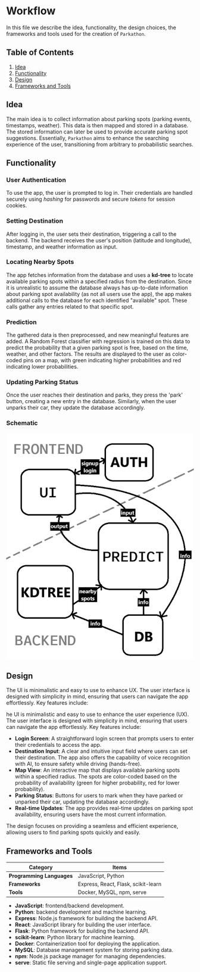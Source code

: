 # Workflow

In this file we describe the idea, functionality, the design choices, the frameworks and tools used for the creation of `Parkathon`.

## Table of Contents
1. [Idea](#idea)
2. [Functionality](#functionality)
3. [Design](#design)
4. [Frameworks and Tools](#frameworks-and-tools)

## Idea

The main idea is to collect information about parking spots (parking events, timestamps, weather). This data is then mapped and stored in a database. The stored information can later be used to provide accurate parking spot suggestions. Essentially, `Parkathon` aims to enhance the searching experience of the user, transitioning from arbitrary to probabilistic searches.

## Functionality

### User Authentication
To use the app, the user is prompted to log in. Their credentials are handled securely using *hashing* for passwords and secure *tokens* for session cookies.

### Setting Destination
After logging in, the user sets their destination, triggering a call to the backend. The backend receives the user's position (latitude and longitude), timestamp, and weather information as input.

### Locating Nearby Spots
The app fetches information from the database and uses a **kd-tree** to locate available parking spots within a specified radius from the destination. Since it is unrealistic to assume the database always has up-to-date information about parking spot availability (as not all users use the app), the app makes additional calls to the database for each identified "available" spot. These calls gather any entries related to that specific spot.

### Prediction
The gathered data is then preprocessed, and new meaningful features are added. A Random Forest classifier with regression is trained on this data to predict the probability that a given parking spot is free, based on the time, weather, and other factors. The results are displayed to the user as color-coded pins on a map, with green indicating higher probabilities and red indicating lower probabilities.

### Updating Parking Status
Once the user reaches their destination and parks, they press the 'park' button, creating a new entry in the database. Similarly, when the user unparks their car, they update the database accordingly.

### Schematic
![Schematic](../assets/schematic.png)

## Design

The UI is minimalistic and easy to use to enhance UX. The user interface is designed with simplicity in mind, ensuring that users can navigate the app effortlessly. Key features include:

he UI is minimalistic and easy to use to enhance the user experience (UX). The user interface is designed with simplicity in mind, ensuring that users can navigate the app effortlessly. Key features include:

- **Login Screen**: A straightforward login screen that prompts users to enter their credentials to access the app.
- **Destination Input**: A clear and intuitive input field where users can set their destination. The app also offers the capability of voice recognition with AI, to ensure safety while driving (hands-free).
- **Map View**: An interactive map that displays available parking spots within a specified radius. The spots are color-coded based on the probability of availability (green for higher probability, red for lower probability).
- **Parking Status**: Buttons for users to mark when they have parked or unparked their car, updating the database accordingly.
- **Real-time Updates**: The app provides real-time updates on parking spot availability, ensuring users have the most current information.

The design focuses on providing a seamless and efficient experience, allowing users to find parking spots quickly and easily.

## Frameworks and Tools

| Category                  | Items                                      |
|---------------------------|--------------------------------------------|
| **Programming Languages** | JavaScript, Python                         |
| **Frameworks**            | Express, React, Flask, scikit-learn        |
| **Tools**                 | Docker, MySQL, npm, serve                  |

- **JavaScript**: frontend/backend development.
- **Python**: backend development and machine learning.
- **Express**: Node.js framework for building the backend API.
- **React**: JavaScript library for building the user interface.
- **Flask**: Python framework for building the backend API.
- **scikit-learn**: Python library for machine learning.
- **Docker**: Containerization tool for deploying the application.
- **MySQL**: Database management system for storing parking data.
- **npm**: Node.js package manager for managing dependencies.
- **serve**: Static file serving and single-page application support.